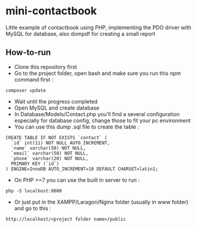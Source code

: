 # mini-contactbook
Little example of contactbook using PHP, implementing the PDO driver with MySQL for database, also dompdf for creating a small report

## How-to-run

- Clone this repository first
- Go to the project folder, open bash and make sure you run this npm command first :

```
composer update
```

- Wait until the progress completed
- Open MySQL and create database
- In Database/Models/Contact.php you'll find a several configuration especially for database config, change those to fit your pc environment
- You can use this dump .sql file to create the table :
```
CREATE TABLE IF NOT EXISTS `contact` (
  `id` int(11) NOT NULL AUTO_INCREMENT,
  `name` varchar(50) NOT NULL,
  `email` varchar(50) NOT NULL,
  `phone` varchar(20) NOT NULL,
  PRIMARY KEY (`id`)
) ENGINE=InnoDB AUTO_INCREMENT=10 DEFAULT CHARSET=latin1;
```
- On PHP >=7 you can use the built in server to run :
```
php -S localhost:8000
```
- Or just put in the XAMPP/Laragon/Nginx folder (usually in www folder) and go to this :
```
http://localhost/<project folder name>/public
```

